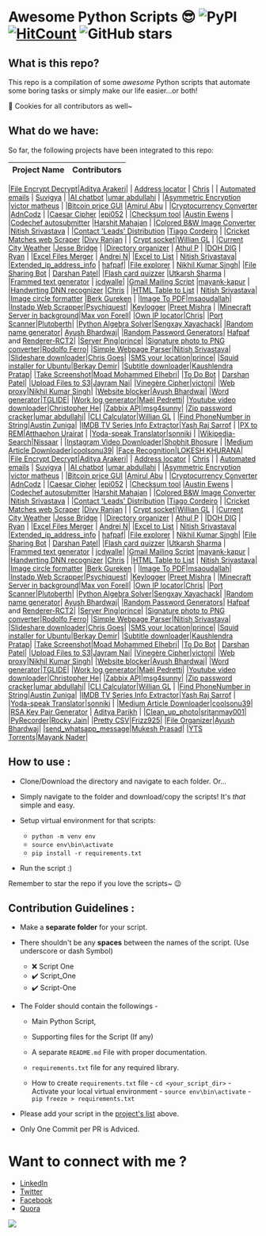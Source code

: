 ﻿# Awesome Python Scripts :sunglasses: <img alt="PyPI" src="https://warehouse-camo.cmh1.psfhosted.org/18509a25dde64f893bd96f21682bd6211c3d4e80/68747470733a2f2f696d672e736869656c64732e696f2f707970692f707976657273696f6e732f64796e61636f6e662e737667"> [![HitCount](http://hits.dwyl.io/hastagAB/Awesome-Python-Scripts.svg)](http://hits.dwyl.io/hastagAB/Awesome-Python-Scripts)  ![GitHub stars](https://img.shields.io/github/stars/hastagAB/Awesome-Python-Scripts?style=social)
 
## What is this repo?
This repo is a compilation of some *awesome* Python scripts that automate some boring tasks or simply make our life easier...or both!

:cookie: Cookies for all contributors as well~

## What do we have:

So far, the following projects have been integrated to this repo:

| Project Name | Contributors |
|--|--|

|[File Encrypt Decrypt](https://github.com/hastagAB/Awesome-Python-Scripts/tree/master/file-encrypt-decrypt)|[Aditya Arakeri](https://github.com/adityaarakeri)|
| [Address locator](https://github.com/hastagAB/Awesome-Python-Scripts/tree/master/Location_Of_Adress) | [Chris]() |
| [Automated emails](https://github.com/hastagAB/Awesome-Python-Scripts/tree/master/automated_email) | [Suvigya](https://github.com/SuvigyaJain1) |
|[AI chatbot](https://github.com/hastagAB/Awesome-Python-Scripts/tree/master/Artificial-intelligence_bot) |[umar abdullahi](https://github.com/umarbrowser) |
|[Asymmetric Encryption](https://github.com/hastagAB/Awesome-Python-Scripts/tree/master/asymmetric_cryptography) |[victor matheus](https://github.com/victormatheusc) |
|[Bitcoin price GUI](https://github.com/hastagAB/Awesome-Python-Scripts/tree/master/Bitcoin-Price-GUI) |[Amirul Abu](https://github.com/amirulabu) |
|[Cryptocurrency Converter](https://github.com/hastagAB/Awesome-Python-Scripts/tree/master/Cryptocurrency-converter) |[AdnCodz](https://github.com/AdnCodez) |
|[Caesar Cipher](https://github.com/hastagAB/Awesome-Python-Scripts/tree/master/caeser_cipher) |[epi052](https://github.com/epi052) |
|[Checksum tool](https://github.com/hastagAB/Awesome-Python-Scripts/tree/master/Checksum) |[Austin Ewens](https://github.com/aewens) |
|[Codechef autosubmitter](https://github.com/hastagAB/Awesome-Python-Scripts/tree/master/Codechef-Code-Submitter) |[Harshit Mahajan](https://github.com/hmahajan99) |
|[Colored B&W Image Converter](https://github.com/hastagAB/Awesome-Python-Scripts/tree/master/Color_to_BW_Converter) |[Nitish Srivastava](https://github.com/nitish-iiitd) |
|[Contact 'Leads' Distribution](https://github.com/hastagAB/Awesome-Python-Scripts/tree/master/Contact-Distribution) |[Tiago Cordeiro](https://github.com/tiagocordeiro) |
|[Cricket Matches web Scraper](https://github.com/hastagAB/Awesome-Python-Scripts/tree/master/CricBuzz_Score_Update) |[Divy Ranjan](https://github.com/divyranjan17) |
| [Crypt socket](https://github.com/hastagAB/Awesome-Python-Scripts/tree/master/Crypt_Socket)|[Willian GL](https://github.com/williangl) |
|[Current City Weather](https://github.com/hastagAB/Awesome-Python-Scripts/tree/master/Current_City_Weather) |[Jesse Bridge](https://github.com/jessebridge) |
|[Directory organizer](https://github.com/hastagAB/Awesome-Python-Scripts/tree/master/Directory-organizer) | [Athul P](https://github.com/athulpn) |
|[DOH DIG](https://github.com/hastagAB/Awesome-Python-Scripts/tree/master/DOH-Dig/) | [Ryan](https://github.com/awsumco) |
|[Excel Files Merger](https://github.com/hastagAB/Awesome-Python-Scripts/tree/master/Excel_Files_Merger) | [Andrei N](https://github.com/Andrei-Niculae)|
|[Excel to List](https://github.com/hastagAB/Awesome-Python-Scripts/tree/master/Excel_to_ListofList) | [Nitish Srivastava](https://github.com/nitish-iiitd)|
|[Extended_ip_address_info](https://github.com/hastagAB/Awesome-Python-Scripts/tree/master/extended_ip_address_info) | [hafpaf](https://github.com/hafpaf)|
|[File explorer](https://github.com/hastagAB/Awesome-Python-Scripts/tree/master/File-Explorer-Dialog-Box) | [Nikhil Kumar Singh](https://github.com/nikhilkumarsingh)|
|[File Sharing Bot](https://github.com/hastagAB/Awesome-Python-Scripts/tree/master/File-Sharing-Bot) | [Darshan Patel](https://github.com/DarshanPatel11)|
|[Flash card quizzer](https://github.com/hastagAB/Awesome-Python-Scripts/tree/master/Flash-card-Challenge) |[Utkarsh Sharma](https://github.com/Utkarsh1308) |
|[Frammed text generator](https://github.com/hastagAB/Awesome-Python-Scripts/tree/master/FramedText) | [jcdwalle](https://github.com/jcdwalle)|
|[Gmail Mailing Script](https://github.com/hastagAB/Awesome-Python-Scripts/tree/master/mailing) |[mayank-kapur](https://github.com/kapurm17) |
|[Handwrting DNN recognizer](https://github.com/hastagAB/Awesome-Python-Scripts/tree/master/Handwriting_Recognizer) |[Chris]() |
|[HTML Table to List](https://github.com/hastagAB/Awesome-Python-Scripts/tree/master/HTML_Table_to_List) | [Nitish Srivastava](https://github.com/nitish-iiitd)|
|[Image circle formatter](https://github.com/hastagAB/Awesome-Python-Scripts/tree/master/Image-Circulator) |[Berk Gureken](https://github.com/bureken) |
|[Image To PDF](https://github.com/hastagAB/Awesome-Python-Scripts/tree/master/images2pdf)|[msaoudallah](https://github.com/msaoudallah)|
|[Instadp Web Scrapper](https://github.com/hastagAB/Awesome-Python-Scripts/tree/master/InstadpShower)|[Psychiquest](https://github.com/psychiquest)|
|[Keylogger](https://github.com/hastagAB/Awesome-Python-Scripts/tree/master/Keylogger) |[Preet Mishra](https://github.com/preetmishra) |
|[Minecraft Server in background](https://github.com/hastagAB/Awesome-Python-Scripts/tree/master/Minecraft_server_in_background)|[Max von Forell](https://github.com/mvforell)|
|[Own IP locator](https://github.com/hastagAB/Awesome-Python-Scripts/tree/master/Location_Of_Own_IP_Adress)|[Chris]()|
|[Port Scanner](https://github.com/hastagAB/Awesome-Python-Scripts/tree/master/Port_Scanner)|[Plutoberth](https://github.com/Plutoberth)|
|[Python Algebra Solver](https://github.com/hastagAB/Awesome-Python-Scripts/tree/master/Algebra-Solver)|[Sengxay Xayachack](https://github.com/frankxayachack)|
|[Random name generator](https://github.com/hastagAB/Awesome-Python-Scripts/tree/master/Random_Names_Generator)| [Ayush Bhardwaj](https://github.com/hastagAB)|
|[Random Password Generators](https://github.com/hastagAB/Awesome-Python-Scripts/tree/master/Random_Password_Generator)| [Hafpaf](https://github.com/hafpaf) and [Renderer-RCT2](https://github.com/Renderer-RCT2)|
|[Server Ping](https://github.com/hastagAB/Awesome-Python-Scripts/tree/master/Ping_Server)|[prince]()|
|[Signature photo to PNG converter](https://github.com/hastagAB/Awesome-Python-Scripts/tree/master/signature2png)|[Rodolfo Ferro](https://github.com/RodolfoFerro)|
|[Simple Webpage Parser](https://github.com/hastagAB/Awesome-Python-Scripts/tree/master/SimpleWebpageParser)|[Nitish Srivastava](https://github.com/nitish-iiitd)|
|[Slideshare downloader](https://github.com/hastagAB/Awesome-Python-Scripts/tree/master/Slideshare-Downloader)|[Chris Goes](https://github.com/GhostofGoes)|
|[SMS your location](https://github.com/hastagAB/Awesome-Python-Scripts/tree/master/SmsYourLocation)|[prince]()|
|[Squid installer for Ubuntu](https://github.com/hastagAB/Awesome-Python-Scripts/tree/master/Squid-Proxy-Installer-for-Ubuntu16)|[Berkay Demir]()|
|[Subtitle downloader](https://github.com/hastagAB/Awesome-Python-Scripts/tree/master/Subtitle-downloader)|[Kaushlendra Pratap](https://github.com/kaushl1998)|
|[Take Screenshot](https://github.com/hastagAB/Awesome-Python-Scripts/tree/master/Take_screenshot)|[Moad Mohammed Elhebri](https://github.com/moadmmh)|
|[To Do Bot](https://github.com/hastagAB/Awesome-Python-Scripts/tree/master/To-Do-Bot) | [Darshan Patel](https://github.com/DarshanPatel11)|
|[Upload Files to S3](https://github.com/hastagAB/Awesome-Python-Scripts/tree/master/Upload_files_to_s3)|[Jayram Nai](https://github.com/jramnai)|
|[Vinegère Cipher](https://github.com/hastagAB/Awesome-Python-Scripts/tree/master/vigenere_cipher)|[victoni](https://github.com/victoni)|
|[Web proxy](https://github.com/hastagAB/Awesome-Python-Scripts/tree/master/Proxy-Request)|[Nikhil Kumar Singh](https://github.com/nikhilkumarsingh)|
|[Website blocker](https://github.com/hastagAB/Awesome-Python-Scripts/tree/master/Website-Blocker)|[Ayush Bhardwaj](https://github.com/hastagAB)|
|[Word generator](https://github.com/hastagAB/Awesome-Python-Scripts/tree/master/Word-generator)|[TGLIDE](https://github.com/TGlide)|
|[Work log generator](https://github.com/hastagAB/Awesome-Python-Scripts/tree/master/Work_Log_Generator)|[Maël Pedretti](https://github.com/73VW)|
|[Youtube video downloader](https://github.com/hastagAB/Awesome-Python-Scripts/tree/master/Youtube_Video_Downloader)|[Christopher He](https://github.com/hecris)|
|[Zabbix API](https://github.com/hastagAB/Awesome-Python-Scripts/tree/master/zabbix_api)|[msg4sunny](https://github.com/msg4sunny)|
|[Zip password cracker](https://github.com/hastagAB/Awesome-Python-Scripts/tree/master/zip_password_cracker)|[umar abdullahi](https://github.com/umarbrowser)|
|[CLI Calculator](https://github.com/hastagAB/Awesome-Python-Scripts/tree/master/cli_calculator)|[Willian GL](https://github.com/williangl) |
|[Find PhoneNumber in String](https://github.com/hastagAB/Awesome-Python-Scripts/tree/master/Find-PhoneNumber-in-String)|[Austin Zuniga](https://github.com/AustinZuniga)|
|[IMDB TV Series Info Extractor](https://github.com/hastagAB/Awesome-Python-Scripts/tree/master/imdb_episode_ratings)|[Yash Raj Sarrof](https://github.com/yashYRS) |
|[PX to REM](https://github.com/hastagAB/Awesome-Python-Scripts/tree/master/PX-to-REM)|[Atthaphon Urairat](https://github.com/uatthaphon) |
|[Yoda-speak Translator](https://github.com/hastagAB/Awesome-Python-Scripts/tree/master/speak_like_yoda)|[sonniki](https://github.com/sonniki) |
|[Wikipedia-Search](https://github.com/hastagAB/Awesome-Python-Scripts/tree/master/Wikipedia-Search)|[Nissaar](https://github.com/Nissaar) |
|[Instagram Video Downloader](https://github.com/hastagAB/Awesome-Python-Scripts/tree/master/insta_video_downloader)|[Shobhit Bhosure](https://github.com/shobhit99) |
|[Medium Article Downloader](https://github.com/hastagAB/Awesome-Python-Scripts/tree/master/medium_article_downloader)|[coolsonu39](https://github.com/coolsonu39)|
|[Face Recognition](https://github.com/hastagAB/Awesome-Python-Scripts/tree/master/image_recognition)|[LOKESH KHURANA](https://github.com/theluvvkhurana)|
|[File Encrypt Decrypt](file-encrypt-decrypt)|[Aditya Arakeri](https://github.com/adityaarakeri)|
| [Address locator](Location_Of_Adress) | [Chris]() |
| [Automated emails](automated_email) | [Suvigya](https://github.com/SuvigyaJain1) |
|[AI chatbot](Artificial-intelligence_bot) |[umar abdullahi](https://github.com/umarbrowser) |
|[Asymmetric Encryption](asymmetric_cryptography) |[victor matheus](https://github.com/victormatheusc) |
|[Bitcoin price GUI](Bitcoin-Price-GUI) |[Amirul Abu](https://github.com/amirulabu) |
|[Cryptocurrency Converter](Cryptocurrency-converter) |[AdnCodz](https://github.com/AdnCodez) |
|[Caesar Cipher](caeser_cipher) |[epi052](https://github.com/epi052) |
|[Checksum tool](Checksum) |[Austin Ewens](https://github.com/aewens) |
|[Codechef autosubmitter](Codechef-Code-Submitter) |[Harshit Mahajan](https://github.com/hmahajan99) |
|[Colored B&W Image Converter](Color_to_BW_Converter) |[Nitish Srivastava](https://github.com/nitish-iiitd) |
|[Contact 'Leads' Distribution](Contact-Distribution) |[Tiago Cordeiro](https://github.com/tiagocordeiro) |
|[Cricket Matches web Scraper](CricBuzz_Score_Update) |[Divy Ranjan](https://github.com/divyranjan17) |
| [Crypt socket](Crypt_Socket)|[Willian GL](https://github.com/williangl) |
|[Current City Weather](Current_City_Weather) |[Jesse Bridge](https://github.com/jessebridge) |
|[Directory organizer](Directory-organizer) | [Athul P](https://github.com/athulpn) |
|[DOH DIG](DOH-Dig/) | [Ryan](https://github.com/awsumco) |
|[Excel Files Merger](Excel_Files_Merger) | [Andrei N](https://github.com/Andrei-Niculae)|
|[Excel to List](Excel_to_ListofList) | [Nitish Srivastava](https://github.com/nitish-iiitd)|
|[Extended_ip_address_info](extended_ip_address_info) | [hafpaf](https://github.com/hafpaf)|
|[File explorer](File-Explorer-Dialog-Box) | [Nikhil Kumar Singh](https://github.com/nikhilkumarsingh)|
|[File Sharing Bot](File-Sharing-Bot) | [Darshan Patel](https://github.com/DarshanPatel11)|
|[Flash card quizzer](Flash-card-Challenge) |[Utkarsh Sharma](https://github.com/Utkarsh1308) |
|[Frammed text generator](FramedText) | [jcdwalle](https://github.com/jcdwalle)|
|[Gmail Mailing Script](mailing) |[mayank-kapur](https://github.com/kapurm17) |
|[Handwrting DNN recognizer](Handwriting_Recognizer) |[Chris]() |
|[HTML Table to List](HTML_Table_to_List) | [Nitish Srivastava](https://github.com/nitish-iiitd)|
|[Image circle formatter](Image-Circulator) |[Berk Gureken](https://github.com/bureken) |
|[Image To PDF](images2pdf)|[msaoudallah](https://github.com/msaoudallah)|
|[Instadp Web Scrapper](InstadpShower)|[Psychiquest](https://github.com/psychiquest)|
|[Keylogger](Keylogger) |[Preet Mishra](https://github.com/preetmishra) |
|[Minecraft Server in background](Minecraft_server_in_background)|[Max von Forell](https://github.com/mvforell)|
|[Own IP locator](Location_Of_Own_IP_Adress)|[Chris]()|
|[Port Scanner](Port_Scanner)|[Plutoberth](https://github.com/Plutoberth)|
|[Python Algebra Solver](Algebra-Solver)|[Sengxay Xayachack](https://github.com/frankxayachack)|
|[Random name generator](Random_Names_Generator)| [Ayush Bhardwaj](https://github.com/hastagAB)|
|[Random Password Generators](Random_Password_Generator)| [Hafpaf](https://github.com/hafpaf) and [Renderer-RCT2](https://github.com/Renderer-RCT2)|
|[Server Ping](Ping_Server)|[prince]()|
|[Signature photo to PNG converter](signature2png)|[Rodolfo Ferro](https://github.com/RodolfoFerro)|
|[Simple Webpage Parser](SimpleWebpageParser)|[Nitish Srivastava](https://github.com/nitish-iiitd)|
|[Slideshare downloader](Slideshare-Downloader)|[Chris Goes](https://github.com/GhostofGoes)|
|[SMS your location](SmsYourLocation)|[prince]()|
|[Squid installer for Ubuntu](Squid-Proxy-Installer-for-Ubuntu16)|[Berkay Demir]()|
|[Subtitle downloader](Subtitle-downloader)|[Kaushlendra Pratap](https://github.com/kaushl1998)|
|[Take Screenshot](Take_screenshot)|[Moad Mohammed Elhebri](https://github.com/moadmmh)|
|[To Do Bot](To%20Do%20Bot) | [Darshan Patel](https://github.com/DarshanPatel11)|
|[Upload Files to S3](Upload_files_to_s3)|[Jayram Nai](https://github.com/jramnai)|
|[Vinegère Cipher](vigenere_cipher)|[victoni](https://github.com/victoni)|
|[Web proxy](Proxy-Request)|[Nikhil Kumar Singh](https://github.com/nikhilkumarsingh)|
|[Website blocker](Website-Blocker)|[Ayush Bhardwaj](https://github.com/hastagAB)|
|[Word generator](Word-generator)|[TGLIDE](https://github.com/TGlide)|
|[Work log generator](Work_Log_Generator)|[Maël Pedretti](https://github.com/73VW)|
|[Youtube video downloader](Youtube_Video_Downloader)|[Christopher He](https://github.com/hecris)|
|[Zabbix API](zabbix_api)|[msg4sunny](https://github.com/msg4sunny)|
|[Zip password cracker](zip_password_cracker)|[umar abdullahi](https://github.com/umarbrowser)|
|[CLI Calculator](cli_calculator)|[Willian GL](https://github.com/williangl) |
|[Find PhoneNumber in String](Find-PhoneNumber-in-String)|[Austin Zuniga](https://github.com/AustinZuniga)|
|[IMDB TV Series Info Extractor](imdb_episode_ratings)|[Yash Raj Sarrof](https://github.com/yashYRS) |
|[Yoda-speak Translator](speak_like_yoda)|[sonniki](https://github.com/sonniki) |
|[Medium Article Downloader](medium_article_downloader)|[coolsonu39](https://github.com/coolsonu39)|
|[RSA Key Pair Generator](RSA-key-pairs) | [Aditya Parikh](https://github.com/obiwan69) |
|[Clean_up_photo](Clean_up_photo_directory)|[sritanmay001](https://github.com/sritanmy001)|
|[PyRecorder](PyRecorder)|[Rocky Jain](https://github.com/jainrocky)|
|[Pretty CSV](Pretty-CSV)|[Frizz925](https://github.com/Frizz925)|
|[File Organizer](File-Organizer)|[Ayush Bhardwaj](https://github.com/hastagAB)|
|[send_whatsapp_message](send_whatsapp_message)|[Mukesh Prasad](https://github.com/mukeshprasad)|
|[YTS Torrents](yts_torrents)|[Mayank Nader](https://github.com/makkoncept)|

## How to use :

- Clone/Download the directory and navigate to each folder. Or...
- Simply navigate to the folder and download/copy the scripts! It's *that* simple and easy.
- Setup virtual environment for that scripts:
    - `python -m venv env`
    - `source env\bin\activate`
    - `pip install -r requirements.txt`

- Run the script :)

Remember to star the repo if you love the scripts~ :wink:

## Contribution Guidelines :
- Make a **separate folder** for your script.
- There shouldn't be any **spaces** between the names of the script. (Use underscore or dash Symbol)
	- :x: Script One
	- :heavy_check_mark: Script_One
	- :heavy_check_mark: Script-One

- The Folder should contain the followings -
	- Main Python Script,
	- Supporting files for the Script (If any)
	-  A separate `README.md` File with proper documentation.
    - `requirements.txt` file for any required library.

    - How to create `requirements.txt` file
            - `cd <your_script_dir>`
            - Activate your local virtual environment
                - `source env\bin\activate`
            - `pip freeze > requirements.txt`

- Please add your script in the [project's list](https://github.com/hastagAB/Awesome-Python-Scripts#what-do-we-have) above.

- Only One Commit per PR is Adviced.

# Want to connect with me ?
- [LinkedIn](https://www.linkedin.com/in/hastagab/)
- [Twitter](https://twitter.com/HastagAB)
- [Facebook](https://www.facebook.com/SirHastagAB) 
- [Quora](https://www.quora.com/profile/Ayush-Bhardwaj-76)

[![](https://img.shields.io/badge/Made%20With%20❤️%20By-HastagAB-red)](https://github.com/hastagAB)
